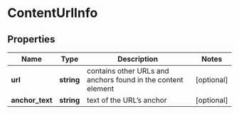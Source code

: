 # ContentUrlInfo

## Properties

| Name | Type | Description | Notes |
|------------ | ------------- | ------------- | -------------|
**url** | **string** | contains other URLs and anchors found in the content element |[optional]|
**anchor_text** | **string** | text of the URL’s anchor |[optional]|